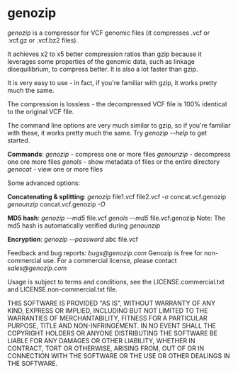 # genozip
_genozip_ is a compressor for VCF genomic files (it compresses .vcf or .vcf.gz or .vcf.bz2 files). 

It achieves x2 to x5 better compression ratios than gzip because it leverages some properties of the genomic data, such as linkage disequilibrium, to compress better. It is also a lot faster than gzip. 

It is very easy to use - in fact, if you're familiar with gzip, it works pretty much the same.
    
The compression is lossless - the decompressed VCF file is 100% identical to the original VCF file.

The command line options are very much similar to gzip, so if you're familiar with these, it works pretty much the same. Try _genozip --help_ to get started.

__Commands__:
_genozip_   - compress one or more files
_genounzip_ - decompress one ore more files
_genols_    - show metadata of files or the entire directory
_genocat_   - view one or more files

Some advanced options:

__Concatenating & splitting__: 
_genozip_ file1.vcf file2.vcf _-o_ concat.vcf.genozip
_genounzip_ concat.vcf.genozip _-O_ 

__MD5 hash__:
_genozip --md5_ file.vcf 
_genols --md5_ file.vcf.genozip
Note: The md5 hash is automatically verified during _genounzip_

__Encryption__: 
_genozip --password_ abc file.vcf

Feedback and bug reports: _bugs@genozip.com_
Genozip is free for non-commercial use. For a commercial license, please contact _sales@genozip.com_

Usage is subject to terms and conditions, see the LICENSE.commercial.txt and LICENSE.non-commercial.txt file.

THIS SOFTWARE IS PROVIDED "AS IS", WITHOUT WARRANTY OF ANY KIND, EXPRESS OR IMPLIED, INCLUDING BUT NOT LIMITED TO THE WARRANTIES OF MERCHANTABILITY, FITNESS FOR A PARTICULAR PURPOSE, TITLE AND NON-INFRINGEMENT. IN NO EVENT SHALL THE COPYRIGHT HOLDERS OR ANYONE DISTRIBUTING THE SOFTWARE BE LIABLE FOR ANY DAMAGES OR OTHER LIABILITY, WHETHER IN CONTRACT, TORT OR OTHERWISE, ARISING FROM, OUT OF OR IN CONNECTION WITH THE SOFTWARE OR THE USE OR OTHER DEALINGS IN THE SOFTWARE.
